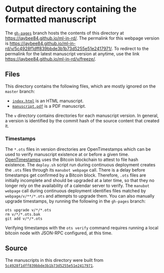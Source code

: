 # Output directory containing the formatted manuscript

The [`gh-pages`](https://github.com/jaybee84/ml-in-rd/tree/gh-pages) branch hosts the contents of this directory at <https://jaybee84.github.io/ml-in-rd/>.
The permalink for this webpage version is <https://jaybee84.github.io/ml-in-rd/v/5c4928f1dff839bbde3b1b73d5255e51e2417971/>.
To redirect to the permalink for the latest manuscript version at anytime, use the link <https://jaybee84.github.io/ml-in-rd/v/freeze/>.

## Files

This directory contains the following files, which are mostly ignored on the `master` branch:

+ [`index.html`](index.html) is an HTML manuscript.
+ [`manuscript.pdf`](manuscript.pdf) is a PDF manuscript.

The `v` directory contains directories for each manuscript version.
In general, a version is identified by the commit hash of the source content that created it.

### Timestamps

The `*.ots` files in version directories are OpenTimestamps which can be used to verify manuscript existence at or before a given time.
[OpenTimestamps](https://opentimestamps.org/) uses the Bitcoin blockchain to attest to file hash existence.
The `deploy.sh` script run during continuous deployment creates the `.ots` files through its `manubot webpage` call.
There is a delay before timestamps get confirmed by a Bitcoin block.
Therefore, `.ots` files are initially incomplete and should be upgraded at a later time, so that they no longer rely on the availability of a calendar server to verify.
The `manubot webpage` call during continuous deployment identifies files matched by `webpage/v/**/*.ots` and attempts to upgrade them.
You can also manually upgrade timestamps, by running the following in the `gh-pages` branch:

```shell
ots upgrade v/*/*.ots
rm v/*/*.ots.bak
git add v/*/*.ots
```

Verifying timestamps with the `ots verify` command requires running a local bitcoin node with JSON-RPC configured, at this time.

## Source

The manuscripts in this directory were built from
[`5c4928f1dff839bbde3b1b73d5255e51e2417971`](https://github.com/jaybee84/ml-in-rd/commit/5c4928f1dff839bbde3b1b73d5255e51e2417971).
